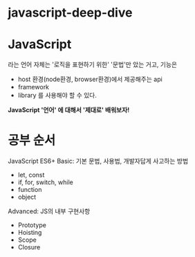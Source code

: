 # javascript-deep-dive

# JavaScript

라는 언어 자체는 '로직을 표현하기 위한' '문법'만 았는 거고,
기능은

- host 환경(node환경, browser환경)에서 제공해주는 api
- framework
- library
  를 사용해야 할 수 있다.

**JavaScript '언어' 에 대해서 '제대로' 배워보자!**

# 공부 순서

JavaScript ES6+
Basic: 기본 문법, 사용법, 개발자답게 사고하는 방법

- let, const
- if, for, switch, while
- function
- object

Advanced: JS의 내부 구현사항

- Prototype
- Hoisting
- Scope
- Closure
